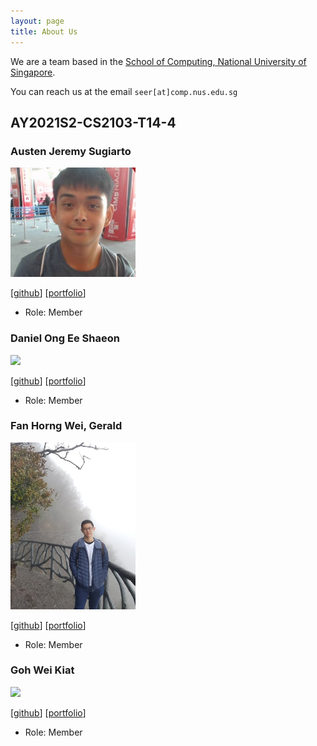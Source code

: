 ```yaml
---
layout: page
title: About Us
---
```


We are a team based in the [School of Computing, National University of Singapore](http://www.comp.nus.edu.sg).

You can reach us at the email `seer[at]comp.nus.edu.sg`

## AY2021S2-CS2103-T14-4

### Austen Jeremy Sugiarto

<img src="images/austenjs.png" width="200px">

[[github](https://github.com/austenjs)]
[[portfolio](team/johndoe.md)]

* Role: Member

### Daniel Ong Ee Shaeon

<img src="images/danielonges.png" width="200px">

[[github](http://github.com/danielonges)]
[[portfolio](team/johndoe.md)]

* Role: Member

### Fan Horng Wei, Gerald

<img src="images/geraldfan.png" width="200px">

[[github](http://github.com/geraldfan)] 
[[portfolio](team/johndoe.md)]

* Role: Member

### Goh Wei Kiat

<img src="images/mrweikiat.png" width="200px">

[[github](http://github.com/mrweikiat)]
[[portfolio](team/johndoe.md)]

* Role: Member


